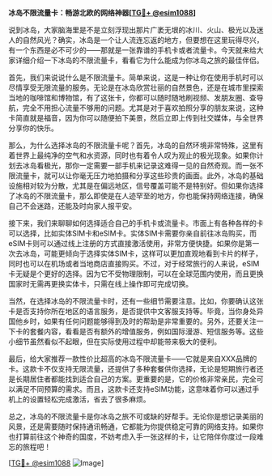 **冰岛不限流量卡：畅游北欧的网络神器[[TG💪+ @esim1088](https://t.me/s/esim1088)]**

说到冰岛，大家脑海里是不是立刻浮现出那片广袤无垠的冰川、火山、极光以及迷人的自然风光？确实，冰岛是一个让人流连忘返的地方，但要想在这里玩得尽兴，有一个东西是必不可少的——那就是一张靠谱的手机卡或者流量卡。今天就来给大家详细介绍一下冰岛的不限流量卡，看看它为什么能成为你冰岛之旅的最佳伴侣。

首先，我们来说说什么是不限流量卡。简单来说，这是一种让你在使用手机时可以尽情享受无限流量的服务。无论是在冰岛欣赏壮丽的自然景色，还是在城市里探索当地的咖啡馆和博物馆，有了这张卡，你都可以随时随地刷视频、发朋友圈、查导航，完全不用担心流量不够用的问题。尤其是对于喜欢拍照分享的朋友来说，这种卡简直就是福音，因为你可以随便拍下美景，然后立即上传到社交媒体，与全世界分享你的快乐。

那么，为什么选择冰岛的不限流量卡呢？首先，冰岛的自然环境非常特殊，这里有着世界上最纯净的空气和水资源，同时也有着令人叹为观止的极光现象。如果你计划去冰岛看极光，那你一定需要一部手机来记录这难得一见的自然奇观。而一张不限流量卡，就可以让你毫无压力地拍摄和分享这些珍贵的画面。此外，冰岛的基础设施相对较为分散，尤其是在偏远地区，信号覆盖可能不是特别好。但如果你选择了冰岛的不限流量卡，那么即使是在人迹罕至的地方，你也能保持网络连接，确保自己不会迷路，还能及时向家人报平安。

接下来，我们来聊聊如何选择适合自己的手机卡或流量卡。市面上有各种各样的卡可以选择，比如实体SIM卡和eSIM卡。实体SIM卡需要你亲自前往冰岛购买，而eSIM卡则可以通过线上注册的方式直接激活使用，非常方便快捷。如果你是第一次去冰岛，可能更倾向于选择实体SIM卡，这样可以更加直观地看到卡片的样子，同时也可以在机场或者当地商店直接购买。不过，对于经常旅行的人来说，eSIM卡无疑是个更好的选择。因为它不受物理限制，可以在全球范围内使用，而且更换国家时无需再更换实体卡，只需在线上操作即可完成切换。

当然，在选择冰岛的不限流量卡时，还有一些细节需要注意。比如，你要确认这张卡是否支持你所在地区的语言服务，是否提供中文客服支持等。毕竟，当你身处异国他乡时，如果有任何问题能够得到及时的帮助是非常重要的。另外，还要关注一下卡的套餐内容，看看是否有额外的增值服务，例如国际漫游、短信服务等。这些小细节虽然看似不起眼，但在实际使用过程中却能带来极大的便利。

最后，给大家推荐一款性价比超高的冰岛不限流量卡——它就是来自XXX品牌的卡。这款卡不仅支持无限流量，还提供了多种套餐供你选择，无论是短期旅行者还是长期居住者都能找到适合自己的方案。更重要的是，它的价格非常亲民，完全可以满足不同预算的需求。而且，这款卡还支持eSIM功能，这意味着你可以通过手机上的设置轻松完成激活，省去了很多麻烦。

总之，冰岛的不限流量卡是你冰岛之旅不可或缺的好帮手。无论你是想记录美丽的风景，还是需要随时保持通讯畅通，它都能为你提供稳定可靠的网络支持。如果你也打算前往这个神奇的国度，不妨考虑入手一张这样的卡，让它陪伴你度过一段难忘的旅程吧！

[[TG💪+ @esim1088](https://t.me/s/esim1088) ![Image](https://i.postimg.cc/4NQfJmqS/Snipaste-2025-05-13-00-14-12.png)]